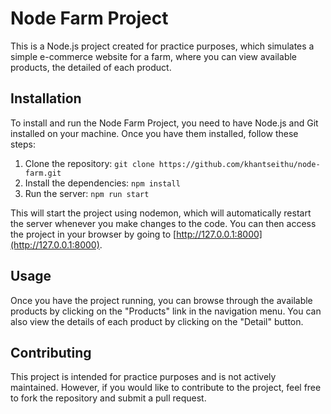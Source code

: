 # Node Farm Project

This is a Node.js project created for practice purposes, which simulates a simple e-commerce website for a farm, where you can view available products, the detailed of each product.

## Installation

To install and run the Node Farm Project, you need to have Node.js and Git installed on your machine. Once you have them installed, follow these steps:

1. Clone the repository:
   `git clone https://github.com/khantseithu/node-farm.git`
2. Install the dependencies:
   `npm install`
3. Run the server:
   `npm run start`

This will start the project using nodemon, which will automatically restart the server whenever you make changes to the code. You can then access the project in your browser by going to [http://127.0.0.1:8000](http://127.0.0.1:8000).

## Usage

Once you have the project running, you can browse through the available products by clicking on the "Products" link in the navigation menu. You can also view the details of each product by clicking on the "Detail" button.

## Contributing

This project is intended for practice purposes and is not actively maintained. However, if you would like to contribute to the project, feel free to fork the repository and submit a pull request.
